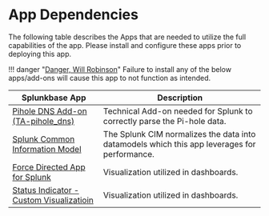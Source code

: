 # App Dependencies

The following table describes the Apps that are needed to utilize the full capabilities of the app. Please install and configure these apps prior to deploying this app.

!!! danger "[Danger, Will Robinson](https://cultural-phenomenons.fandom.com/wiki/Danger,_Will_Robinson)"
    Failure to install any of the below apps/add-ons will cause this app to not function as intended.

Splunkbase App | Description
-------------- | -----------
[Pihole DNS Add-on (TA-pihole_dns)](https://splunkbase.splunk.com/app/4505) | Technical Add-on needed for Splunk to correctly parse the Pi-hole data.
[Splunk Common Information Model](https://splunkbase.splunk.com/app/1621/) | The Splunk CIM normalizes the data into datamodels which this app leverages for performance.
[Force Directed App for Splunk](https://splunkbase.splunk.com/app/3767/) | Visualization utilized in dashboards.
[Status Indicator - Custom Visualizatioin](https://splunkbase.splunk.com/app/3119/) | Visualization utilized in dashboards.
